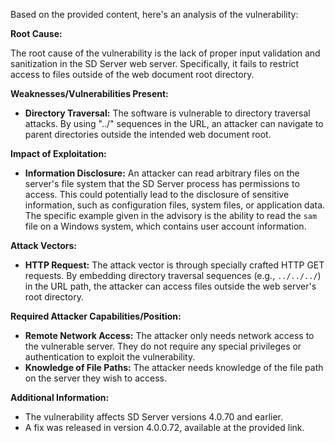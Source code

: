 Based on the provided content, here's an analysis of the vulnerability:

**Root Cause:**

The root cause of the vulnerability is the lack of proper input validation and sanitization in the SD Server web server. Specifically, it fails to restrict access to files outside of the web document root directory.

**Weaknesses/Vulnerabilities Present:**

- **Directory Traversal:** The software is vulnerable to directory traversal attacks. By using "../" sequences in the URL, an attacker can navigate to parent directories outside the intended web document root.

**Impact of Exploitation:**

- **Information Disclosure:** An attacker can read arbitrary files on the server's file system that the SD Server process has permissions to access. This could potentially lead to the disclosure of sensitive information, such as configuration files, system files, or application data. The specific example given in the advisory is the ability to read the `sam` file on a Windows system, which contains user account information.

**Attack Vectors:**

- **HTTP Request:** The attack vector is through specially crafted HTTP GET requests. By embedding directory traversal sequences (e.g., `../../../`) in the URL path, the attacker can access files outside the web server's root directory.
  
**Required Attacker Capabilities/Position:**

- **Remote Network Access:** The attacker only needs network access to the vulnerable server. They do not require any special privileges or authentication to exploit the vulnerability.
- **Knowledge of File Paths:** The attacker needs knowledge of the file path on the server they wish to access.

**Additional Information:**

- The vulnerability affects SD Server versions 4.0.70 and earlier.
- A fix was released in version 4.0.0.72, available at the provided link.